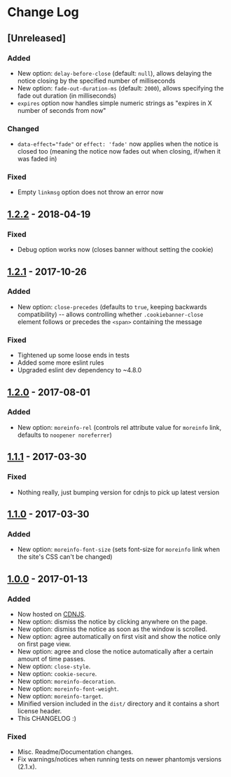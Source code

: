 # Change Log

## [Unreleased]
### Added
- New option: `delay-before-close` (default: `null`), allows delaying the notice
closing by the specified number of milliseconds
- New option: `fade-out-duration-ms` (default: `2000`), allows specifying the
fade out duration (in milliseconds)
- `expires` option now handles simple numeric strings as "expires in X number of
seconds from now"

### Changed
- `data-effect="fade"` or `effect: 'fade'` now applies when the notice is closed
too (meaning the notice now fades out when closing, if/when it was faded in)

### Fixed
- Empty `linkmsg` option does not throw an error now

## [1.2.2](https://github.com/dobarkod/cookie-banner/compare/1.2.1...1.2.2) - 2018-04-19
### Fixed
- Debug option works now (closes banner without setting the cookie)

## [1.2.1](https://github.com/dobarkod/cookie-banner/compare/1.2.0...1.2.1) - 2017-10-26
### Added
- New option: `close-precedes` (defaults to `true`, keeping backwards compatibility) -- allows controlling whether `.cookiebanner-close` element follows or precedes the `<span>` containing the message

### Fixed
- Tightened up some loose ends in tests
- Added some more eslint rules
- Upgraded eslint dev dependency to ~4.8.0

## [1.2.0](https://github.com/dobarkod/cookie-banner/compare/1.1.1...1.2.0) - 2017-08-01
### Added
- New option: `moreinfo-rel` (controls rel attribute value for `moreinfo` link, defaults to `noopener noreferrer`)

## [1.1.1](https://github.com/dobarkod/cookie-banner/compare/1.1.0...1.1.1) - 2017-03-30
### Fixed
 - Nothing really, just bumping version for cdnjs to pick up latest version

## [1.1.0](https://github.com/dobarkod/cookie-banner/compare/1.0.0...1.1.0) - 2017-03-30
### Added
 - New option: `moreinfo-font-size` (sets font-size for `moreinfo` link when the site's CSS can't be changed)

## [1.0.0](https://github.com/dobarkod/cookie-banner/compare/761222ef3c62efa93c5660a2e1fea52f5e4e2176...1.0.0) - 2017-01-13
### Added
- Now hosted on [CDNJS](https://cdnjs.com/libraries/cookie-banner).
- New option: dismiss the notice by clicking anywhere on the page.
- New option: dismiss the notice as soon as the window is scrolled.
- New option: agree automatically on first visit and show the notice only on first page view.
- New option: agree and close the notice automatically after a certain amount of time passes.
- New option: `close-style`.
- New option: `cookie-secure`.
- New option: `moreinfo-decoration`.
- New option: `moreinfo-font-weight`.
- New option: `moreinfo-target`.
- Minified version included in the `dist/` directory and it contains a short license header.
- This CHANGELOG :)

### Fixed
- Misc. Readme/Documentation changes.
- Fix warnings/notices when running tests on newer phantomjs versions (2.1.x).
